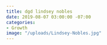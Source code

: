 ```yaml
---
title: dgd lindsey nobles
date: 2019-08-07 03:00:00 -07:00
categories:
- Growth
image: "/uploads/Lindsey-Nobles.jpg"
---
```


